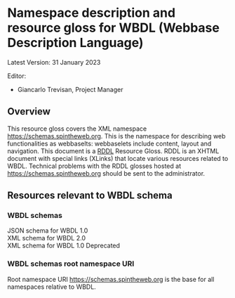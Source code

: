 # Namespace description and resource gloss for WBDL (Webbase Description Language) 
Latest Version: 31 January 2023 

Editor:
*	Giancarlo Trevisan, Project Manager

## Overview
This resource gloss covers the XML namespace https://schemas.spintheweb.org. This is the namespace for describing web functionalities as webbaselts: webbaselets include content, layout and navigation.
This document is a [RDDL](http://www.rddl.org/) Resource Gloss. RDDL is an XHTML document with special links (XLinks) that locate various resources related to WBDL. Technical problems with the RDDL glosses hosted at https://schemas.spintheweb.org should be sent to the administrator. 

## Resources relevant to WBDL schema 

### WBDL schemas
JSON schema for WBDL 1.0<br>
XML schema for WBDL 2.0<br>
XML schema for WBDL 1.0 Deprecated

### WBDL schemas root namespace URI
Root namespace URI https://schemas.spintheweb.org is the base for all namespaces relative to WBDL.  
